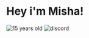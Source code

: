 # Hey i'm Misha!

![15 years old](https://img.shields.io/badge/-%%20years%20old-090909?style=for-the-badge&logo=) ![discord](https://img.shields.io/badge/-w1ndr%231337-7289DA?style=for-the-badge&logo=discord&logoColor=white)
